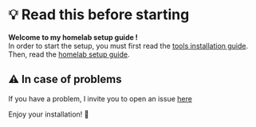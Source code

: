 # 💡 Read this before starting

**Welcome to my homelab setup guide !**  
In order to start the setup, you must first read the [tools installation guide](https://github.com/nadmax/homelab/blob/master/docs/TOOLS.md).  
Then, read the [homelab setup guide](https://github.com/nadmax/homelab/blob/master/docs/HOMELAB.md).

## ⚠️ In case of problems
If you have a problem, I invite you to open an issue [here](https://github.com/nadmax/homelab/issues)

Enjoy your installation! 🌟